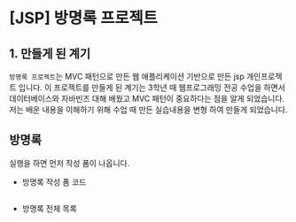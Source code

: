 # [JSP] 방명록 프로젝트
## 1. 만들게 된 계기
`방명록 프로젝트`는 MVC 패턴으로 만든 웹 애플리케이션 기반으로 만든 jsp 개인프로젝트 입니다. 
이 프로젝트를 만들게 된 계기는 3학년 때 웹프로그래밍 전공 수업을 하면서 데이터베이스와 자바빈즈 대해
배웠고 MVC 패턴이 중요하다는 점을 알게 되었습니다. 저는 배운 내용을 이해하기 위해 수업 때 만든 
실습내용을 변형 하여 만들게 되었습니다.
## 방명록  
실행을 하면 먼저 작성 폼이 나옵니다.
- 방명록 작성 폼 코드
```jsp


```
- 방명록 전체 목록

